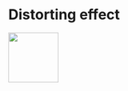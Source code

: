# Distorting effect

<!-- [![Alt](https://media.giphy.com/media/5fkpOxtcSAt1qV12BW/giphy.gif)](https://npkeerthi.github.io/Distorting-effect/) -->
<!-- [![Alt](https://media.giphy.com/media/GGgf6fMFVH2C77AJlS/giphy.gif)](https://npkeerthi.github.io/Distorting-effect/) -->

<!-- []() -->

<a href="https://npkeerthi.github.io/Distorting-effect"><img width="100" src="https://media.giphy.com/media/GGgf6fMFVH2C77AJlS/giphy.gif" ></a>
